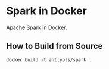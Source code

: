 Spark in Docker
===============

Apache Spark in Docker.

How to Build from Source
------------------------

```
docker build -t antlypls/spark .
```
